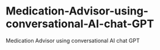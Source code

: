 # Medication-Advisor-using-conversational-AI-chat-GPT
Medication Advisor using conversational AI chat GPT
